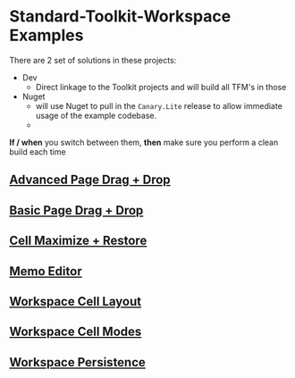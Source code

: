 # Standard-Toolkit-Workspace Examples
There are 2 set of solutions in these projects:
- Dev
  - Direct linkage to the Toolkit projects and will build all TFM's in those
- Nuget
  - will use Nuget to pull in the `Canary.Lite` release to allow immediate usage of the example codebase.
  - 

**If / when** you switch between them, **then** make sure you perform a clean build each time  

  
## [Advanced Page Drag + Drop](Advanced%20Page%20Drag%20+%20Drop/example.png)
## [Basic Page Drag + Drop](Basic%20Page%20Drag%20+%20Drop/example.png)
## [Cell Maximize + Restore](Cell%20Maximize%20+%20Restore/example.png)
## [Memo Editor](Memo%20Editor/examplee.png)
## [Workspace Cell Layout](Workspace%20Cell%20Layout/example.png)
## [Workspace Cell Modes](Workspace%20Cell%20Modes/example.png)
## [Workspace Persistence](Workspace%20Persistence/example.png)
